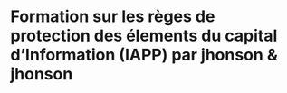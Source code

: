 
 # Formation sur les règes de protection des élements du capital d’Information (IAPP) par jhonson &amp; jhonson
